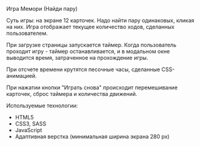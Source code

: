 Игра Мемори (Найди пару)

Суть игры: на экране 12 карточек. Надо найти пару одинаковых, кликая на них. Игра отображает текущее количество ходов, сделанных пользователем.

При загрузке страницы запускается таймер. Когда пользователь проходит игру - таймер останавливается, и в модальном окне выводится время, затраченное на прохождение игры.

При отсчете времени крутятся песочные часы, сделанные CSS-анимацией.

При нажатии кнопки "Играть снова" происходит перемешивание карточек, сброс таймера и количества движений.

Используемые технологии:

- HTML5
- CSS3, SASS
- JavaScript
- Адаптивная верстка (минимальная ширина экрана 280 px)

<!-- кроссбраузерная?? -->
<!-- ПРОВЕРИТЬ НА ВАЛИДАТОРАХ! -->
<!-- сделать pages -->
<!-- сделать карточки побольше на малентких экранах -->
<!-- угол наклона карточек кривой! -->
